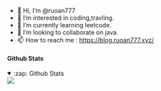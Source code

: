 - 👋 Hi, I’m @ruoan777
- 👀 I’m interested in coding,travling.
- 🌱 I’m currently learning leetcode.
- 💞️ I’m looking to collaborate on java.
- 📫 How to reach me : https://blog.ruoan777.xyz/

<!---
ruoan777/ruoan777 is a ✨ special ✨ repository because its `README.md` (this file) appears on your GitHub profile.
You can click the Preview link to take a look at your changes.
--->
#### Github Stats
<details open>
  <summary>:zap: Github Stats</summary>
  <img src="https://github-readme-stats.vercel.app/api?username=ruoan777&show_icons=true&theme=buefy"/>
</details>
